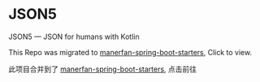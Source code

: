 # JSON5

JSON5 — JSON for humans with Kotlin

This Repo was migrated to [manerfan-spring-boot-starters](https://github.com/manerfan/manerfan-spring-boot-starters/tree/master/manerfan-springboot-starter-json5), Click to view.

此项目合并到了 [manerfan-spring-boot-starters](https://github.com/manerfan/manerfan-spring-boot-starters/tree/master/manerfan-springboot-starter-json5), 点击前往

